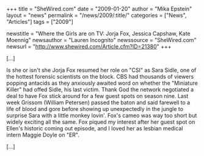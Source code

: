 +++
title = "SheWired.com"
date = "2009-01-20"
author = "Mika Epstein"
layout = "news"
permalink = "/news/2009/:title/"
categories = ["News", "Articles"]
tags = ["2009"]

newstitle = "Where the Girls are on TV: Jorja Fox, Jessica Capshaw, Kate Moennig"
newsauthor = "Lauren Incognito"
newssource = "SheWired.com"
newsurl = "http://www.shewired.com/Article.cfm?ID=21380"
+++

[...]

Is she or isn't she Jorja Fox resumed her role on "CSI" as Sara Sidle, one of the hottest forensic scientists on the block. CBS had thousands of viewers popping antacids as they anxiously awaited word on whether the "Miniature Killer" had offed Sidle, his last victim. Thank God the network negotiated a deal to have Fox stick around for a few guest spots on season nine. Last week Grissom (William Petersen) passed the baton and said farewell to a life of blood and gore before showing up unexpectedly in the jungle to surprise Sara with a little monkey lovin'. Fox's cameo was way too short but widely exciting all the same. Fox piqued my interest after her guest spot on Ellen's historic coming out episode, and I loved her as lesbian medical intern Maggie Doyle on "ER".

[...]  
